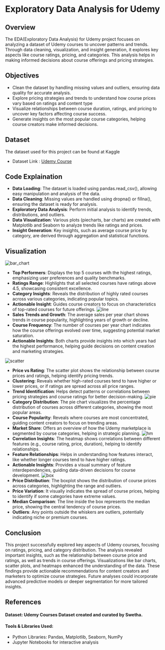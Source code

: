 
# Exploratory Data Analysis for Udemy
## Overview
The EDA(Exploratory Data Analysis) for Udemy project focuses on analyzing a dataset of Udemy courses to uncover patterns and trends. Through data cleaning, visualization, and insight generation, it explores key aspects like course ratings, pricing, and categories. This analysis helps in making informed decisions about course offerings and pricing strategies.
## Objectives
- Clean the dataset by handling missing values and outliers, ensuring data quality for accurate analysis.
- Explore pricing strategies and trends to understand how course prices vary based on ratings and content type
- Visualize relationships between course duration, ratings, and pricing to uncover key factors affecting course success.
- Generate insights on the most popular course categories, helping course creators make informed decisions.
## Dataset
The dataset used for this project can be found at Kaggle
- Dataset Link : [Udemy Course](https://www.kaggle.com/datasets/refiaozturk/udemy-courses-dataset)
## Code Explaination
- **Data Loading**: The dataset is loaded using pandas.read_csv(), allowing easy manipulation and analysis of the data.
- **Data Cleaning**: Missing values are handled using dropna() or fillna(), ensuring the dataset is ready for analysis.
- **Exploratory Data Analysis**: Perform initial analysis to identify trends, distributions, and outliers.
- **Data Visualization**: Various plots (piecharts, bar charts) are created with Matplotlib and Seaborn to analyze trends like ratings and prices.
- **Insight Generation**: Key insights, such as average course price by category, are derived through aggregation and statistical functions.
## Visualization
![bar_chart](https://github.com/user-attachments/assets/4b1f68b5-9d75-4e79-885b-47e14c218188)
- **Top Performers**: Displays the top 5 courses with the highest ratings, emphasizing user preferences and quality benchmarks.
- **Ratings Range**: Highlights that all selected courses have ratings above 4.5, showcasing consistent excellence.
- **Category Insights**: Reveals the distribution of highly rated courses across various categories, indicating popular topics.
- **Actionable Insight**: Guides course creators to focus on characteristics of top-rated courses for future offerings.
![line](https://github.com/user-attachments/assets/1a17963f-6b8e-4231-a764-265dbbe7776e)
- **Sales Trends and Growth**: The average sales per year chart shows trends in course popularity, highlighting years of growth or decline.
- **Course Frequency**: The number of courses per year chart indicates how the course offerings evolved over time, suggesting potential market saturation.
- **Actionable Insights**: Both charts provide insights into which years had the highest performance, helping guide decisions on content creation and marketing strategies.
  
![scatter](https://github.com/user-attachments/assets/463218f2-8a0b-409f-a421-8a4b5d87e2ec)
- **Price vs Rating**: The scatter plot shows the relationship between course prices and ratings, helping identify pricing trends.
- **Clustering**: Reveals whether high-rated courses tend to have higher or lower prices, or if ratings are spread across all price ranges.
- **Trend Identification**: Helps detect patterns or correlations between pricing strategies and course ratings for better decision-making.
![pie](https://github.com/user-attachments/assets/5888bd0c-3397-4270-a4a4-281551e3b3a7)
- **Category Distribution**: The pie chart visualizes the percentage distribution of courses across different categories, showing the most popular areas.
- **Course Popularity**: Reveals where courses are most concentrated, guiding content creators to focus on trending areas.
- **Market Share**: Offers an overview of how the Udemy marketplace is segmented by course categories, helping in strategic planning.
![hm](https://github.com/user-attachments/assets/9fec2fdc-aa34-4abe-801d-b5d0e00982f5)
- **Correlation Insights**: The heatmap shows correlations between different features (e.g., course rating, price, duration), helping to identify relationships.
- **Feature Relationships**: Helps in understanding how features interact, like whether longer courses tend to have higher ratings.
- **Actionable Insights**: Provides a visual summary of feature interdependencies, guiding data-driven decisions for course development.
![box](https://github.com/user-attachments/assets/2fc00412-7345-448b-b84e-866548fe84ee)
- **Price Distribution**: The boxplot shows the distribution of course prices across categories, highlighting the range and outliers.
- **Price Variation**: It visually indicates the spread of course prices, helping to identify if some categories have extreme values.
- **Median Comparison**: The line inside the box represents the median price, showing the central tendency of course prices.
- **Outliers**: Any points outside the whiskers are outliers, potentially indicating niche or premium courses.
## Conclusion
This project successfully explored key aspects of Udemy courses, focusing on ratings, pricing, and category distribution. The analysis revealed important insights, such as the relationship between course price and ratings, as well as trends in course offerings. Visualizations like bar charts, scatter plots, and heatmaps enhanced the understanding of the data. These findings provide actionable recommendations for content creators and marketers to optimize course strategies. Future analyses could incorporate advanced predictive models or deeper segmentation for more tailored insights.
## References
#### Dataset: Udemy Courses Dataset created and curated by Swetha.
#### Tools & Libraries Used:
- Python Libraries: Pandas, Matplotlib, Seaborn, NumPy
- Jupyter Notebooks for interactive analysis
  

